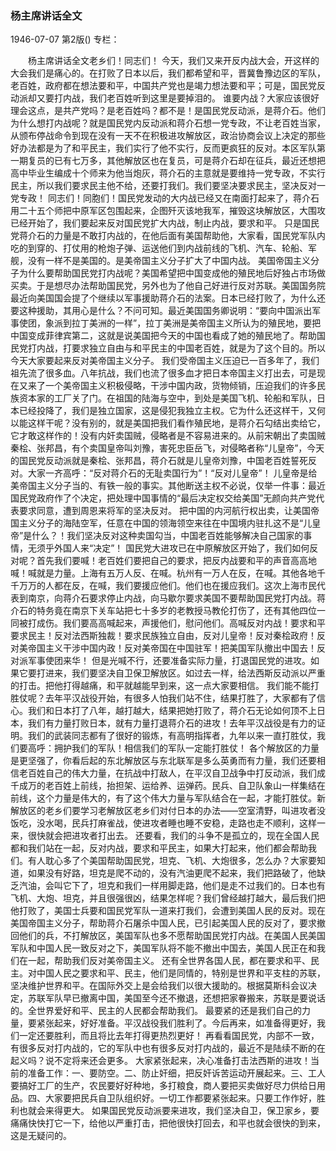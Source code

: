 ### 杨主席讲话全文

1946-07-07
第2版()
专栏：

　　杨主席讲话全文老乡们！同志们！
    今天，我们又来开反内战大会，开这样的大会我们是痛心的。在打败了日本以后，我们都希望和平，晋冀鲁豫边区的军队，老百姓，政府都在想法要和平，中国共产党也是竭力想法要和平；可是，国民党反动派却又要打内战，我们老百姓听到这里是要掉泪的。
    谁要内战？大家应该很好理会这点，是共产党吗？是老百姓吗？都不是！是国民党反动派，是蒋介石。他们为什么想打内战呢？就是国民党内反动派和蒋介石想一党专政，不让老百姓当家，从颁布停战命令到现在没有一天不在积极进攻解放区，政治协商会议上决定的那些好办法都是为了和平民主，我们实行了他不实行，反而更疯狂的反对。本区军队第一期复员的已有七万多，其他解放区也在复员，可是蒋介石却在征兵，最近还想把高中毕业生编成十个师来为他当炮灰，蒋介石的主意就是要维持一党专政，不实行民主，所以我们要求民主他不给，还要打我们。我们要坚决要求民主，坚决反对一党专政！
    同志们！同胞们！国民党发动的大内战已经又在南面打起来了，蒋介石用二十五个师把中原军区包围起来，企图歼灭该地我军，摧毁这块解放区，大围攻已经开始了，我们要起来反对国民党扩大内战，制止内战，要求和平。
    只是国民党蒋介石的力量是不敢打内战的，在他后面有美国帮助他，大家看，国民党军队内吃的到穿的、打仗用的枪炮子弹、运送他们到内战前线的飞机、汽车、轮船、军舰，没有一样不是美国的。是美帝国主义分子扩大了中国内战。
    美国帝国主义分子为什么要帮助国民党打内战呢？美国希望把中国变成他的殖民地后好独占市场做买卖。于是想尽办法帮助国民党，另外也为了他自己好进行反对苏联。美国国务院最近向美国国会提了个继续以军事援助蒋介石的法案。日本已经打败了，为什么还要这种援助，其用心是什么？不问可知。最近美国国务卿说明：“要向中国派出军事使团，象派到拉丁美洲的一样”，拉丁美洲是美帝国主义所认为的殖民地，要把中国变成菲律宾第二，这就是说美国把今天的中国也看成了她的殖民地了。帮助国民党打内战，打要求独立自由与和平民主的中国老百姓，就是为了这个目的。所以今天大家要起来反对美帝国主义分子。
    我们受帝国主义压迫已一百多年了，我们祖先流了很多血。八年抗战，我们也流了很多血才把日本帝国主义打出去，可是现在又来了一个美帝国主义积极侵略，干涉中国内政，货物倾销，压迫我们的许多民族资本家的工厂关了门。在祖国的陆海与空中，到处是美国飞机、轮船和军队，日本已经投降了，我们是独立国家，这是侵犯我独立主权。它为什么还这样干，又何以能这样干呢？没有别的，就是美国把我们看作殖民地，是蒋介石勾结出卖给它，它才敢这样作的！没有内奸卖国贼，侵略者是不容易进来的。从前宋朝出了卖国贼秦桧、张邦昌，有个卖国皇帝叫刘豫，害死忠臣岳飞，对侵略者称“儿皇帝”，今天的国民党反动派就是秦桧、张邦昌，蒋介石就是儿皇帝刘豫，中国老百姓誓死反对。大家一齐高呼：“反对蒋介石的无耻卖国行为”！“反对儿皇帝”！
    儿皇帝是给美帝国主义分子当的、有铁一般的事实。其他断送主权不必说，仅举一件事：最近国民党政府作了个决定，把处理中国事情的“最后决定权交给美国”无颜向共产党代表要求同意，遭到周恩来将军的坚决反对。
    把中国的内河航行权出卖，让美国帝国主义分子的海陆空军，任意在中国的领海领空来往在中国境内驻扎这不是“儿皇帝”是什么？！我们坚决反对这种卖国勾当，中国老百姓能够解决自己国家的事情，无须乎外国人来“决定”！
    国民党大进攻已在中原解放区开始了，我们如何反对呢？首先我们要喊！老百姓们要把自己的要求，把反内战要和平的声音高高地喊！喊就是力量。上海有五万人反、在喊。杭州有一万人在反，在喊。其他各地千千万万的人都在反，在喊，我们要援应他们。他们也在援应我们。这次上海市民代表到南京，向蒋介石要求停止内战，向马歇尔要求美国不要帮助国民党打内战。蒋介石的特务竟在南京下关车站把七十多岁的老教授马教伦打伤了，还有其他四位一同被打成伤。我们要高高喊起来，声援他们，慰问他们。高喊反对内战！要求和平要求民主！反对法西斯独裁！要求民族独立自由，反对儿皇帝！反对秦桧政府！反对美帝国主义干涉中国内政！反对美帝国在中国驻军！把美国军队撤出中国去！反对派军事使团来华！
    但是光喊不行，还要准备实际力量，打退国民党的进攻。如果它要打进来，我们要坚决自卫保卫解放区。如过去一样，给法西斯反动派以严重的打击。把他打得越痛，和平就越能早到来，这一点大家要相信。
    我们能不能打胜仗呢？去年平汉战役开始，有很多人怕我们站不住，结果打胜了，大家都有了信心。我们和日本打了八年，越打越大，结果把她打败了，蒋介石无论如何顶不上日本，我们有力量打败日本，就有力量打退蒋介石的进攻！去年平汉战役是有力的证明。我们的武装同志都有了很好的锻炼，有高明指挥者，九年以来一直打胜仗，我们要高呼：拥护我们的军队！相信我们的军队一定能打胜仗！
    各个解放区的力量是更坚强了，你看后起的东北解放区与东北联军是多么英勇而有力量，我们还要相信老百姓自己的伟大力量，在抗战中打敌人，在平汉自卫战争中打反动派，我们成千成万的老百姓上前线，抬担架、运给养、运弹药。民兵、自卫队象山一样集结在前线，这个力量是伟大的，有了这个伟大力量与军队结合在一起，才能打胜仗。新解放区的老乡们要学习老解放区老乡们对付日本的办法——空室清野，叫进攻者没饭吃，没水喝，民兵打麻雀战，使进攻者睡也睡不安稳，走路也走不顺利，这样一来，很快就会把进攻者打出去。
    还要看，我们的斗争不是孤立的，现在全国人民都和我们站在一起，反对内战，要求和平民主，如果大打起来，他们都会帮助我们。有人耽心多了个美国帮助国民党，坦克、飞机、大炮很多，怎么办？大家要知道，如果没有好路，坦克是爬不动的，没有汽油更爬不起来，我们把路破了，他缺乏汽油，会叫它下了，坦克和我们一样用脚走路，他们是走不过我们的。日本也有飞机、大炮、坦克，并且很强很凶，结果怎样呢？我们曾经越打越大，最后我们把他打败了，美国士兵要和国民党军队一道来打我们，会遭到美国人民的反对。现在美国帝国主义分子，帮助蒋介石屠杀中国人民，已引起美国人民的反对了，要求撤回他们的兵，不打解放区，美国军队也多不愿帮助国民党打内战。在美国人民美国军队和中国人民一致反对之下，美国军队将不能不撤出中国去，美国人民正在和我们在一起，帮助我们反对美帝国主义。
    还有全世界各国人民，都在要求和平、民主。对中国人民之要求和平、民主，他们是同情的，特别是世界和平支柱的苏联，坚决维护世界和平。在国际外交上是会给我们以很大援助的。根据莫斯科会议决定，苏联军队早已撤离中国，美国至今还不撤退，还想把家眷搬来，苏联是要说话的。全世界爱好和平、民主的人民都会帮助我们。
    最要紧的还是我们自己的力量，要紧张起来，好好准备。平汉战役我们胜利了。今后再来，如准备得更好，我们一定还要胜利，而且将比去年打得更热烈更好！
    再看看国民党，内部不一致，有很多反对打内战的，它的军队中也有很多反对打内战的，最近不是陆续不断的在起义吗？说不定将来还会更多。
    大家紧张起来，决心准备打击法西斯的进攻！当前的准备工作：一、要防空。二、防止奸细，把反奸诉苦运动开展起来。三、工人要搞好工厂的生产，农民要好好种地，多打粮食，商人要把买卖做好尽力供给日用品。四、大家要把民兵自卫队组织好。一切工作都要紧张起来。只要工作作好，胜利也就会来得更大。
    如果国民党反动派要来进攻，我们坚决自卫，保卫家乡，要痛痛快快打它一下，给他以严重打击，把他很快打回去，和平也就会很快的到来，这是无疑问的。
